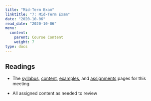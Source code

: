 ```yaml
---
title: "Mid-Term Exam"
linktitle: "7: Mid-Term Exam"
date: "2020-10-06"
read_date: "2020-10-06"
menu:
  content:
    parent: Course Content
    weight: 7
type: docs
---
```


## Readings

- The [syllabus](/syllabus/), [content](/content/), [examples](/example/), and [assignments](/assigment/) pages for this meeting

- All assigned content as needed to review
